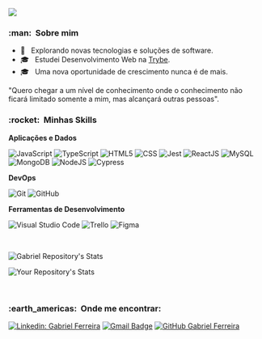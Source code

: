 
![](https://komarev.com/ghpvc/?username=gabriellferreira-dev&color=006bed)

<h3> :man: &nbsp;Sobre mim </h3>

- 🤔 &nbsp; Explorando novas tecnologias e soluções de software.
- 🎓 &nbsp; Estudei Desenvolvimento Web na <a href="https://www.betrybe.com/">Trybe</a>.
- 🎓 &nbsp; Uma nova oportunidade de crescimento nunca é de mais.

"Quero chegar a um nível de conhecimento onde o conhecimento não ficará limitado somente a mim, mas alcançará outras pessoas".

<h3> :rocket: &nbsp;Minhas Skills </h3>

**Aplicações e Dados**

  ![JavaScript](https://img.shields.io/badge/-JavaScript-333333?style=flat&logo=javascript)
  ![TypeScript](https://img.shields.io/badge/-TypeScript-333333?style=flat&logo=typescript)
  ![HTML5](https://img.shields.io/badge/-HTML5-333333?style=flat&logo=HTML5)
  ![CSS](https://img.shields.io/badge/-CSS-333333?style=flat&logo=CSS3&logoColor=1572B6)
  ![Jest](https://img.shields.io/badge/-Jest-333333?style=flat&logo=jest)
  ![ReactJS](https://img.shields.io/badge/-ReactJS-333333?style=flat&logo=react)
  ![MySQL](https://img.shields.io/badge/-MySQL-333333?style=flat&logo=mysql)
  ![MongoDB](https://img.shields.io/badge/-MongoDB-333333?style=flat&logo=mongodb)
  ![NodeJS](https://img.shields.io/badge/-NodeJS-333333?style=flat&logo=nodejs)
  ![Cypress](https://img.shields.io/badge/-Cypress-333333?style=flat&logo=cypress)

**DevOps**

  ![Git](https://img.shields.io/badge/-Git-333333?style=flat&logo=git)
  ![GitHub](https://img.shields.io/badge/-GitHub-333333?style=flat&logo=github)

**Ferramentas de Desenvolvimento**

  ![Visual Studio Code](https://img.shields.io/badge/-Visual%20Studio%20Code-333333?style=flat&logo=visual-studio-code&logoColor=007ACC)
  ![Trello](https://img.shields.io/badge/-Trello-333333?style=flat&logo=trello&logoColor=007ACC)
  ![Figma](https://img.shields.io/badge/-Figma-333333?style=flat&logo=figma&logoColor=007ACC)

<br/>

![Gabriel Repository's Stats](https://github-readme-stats.vercel.app/api?username=gabriellferreira-dev&show_icons=true)

![Your Repository's Stats](https://github-readme-stats.vercel.app/api/top-langs/?username=gabriellferreira-dev&theme=blue-green)

<br/>

<h3> :earth_americas: &nbsp;Onde me encontrar: </h3> 

[![Linkedin: Gabriel Ferreira](https://img.shields.io/badge/-gabriellucasferreira-blue?style=flat-square&logo=Linkedin&logoColor=white&link=https://www.linkedin.com/in/gabriellucasferreira/)](https://www.linkedin.com/in/gabriellucasferreira/)
[![Gmail Badge](https://img.shields.io/badge/-glucas709@gmail.com-006bed?style=flat-square&logo=Gmail&logoColor=white&link=mailto:glucas709@gmail.com)](mailto:glucas709@gmail.com)
[![GitHub Gabriel Ferreira]( https://img.shields.io/github/followers/gabriellferreira-dev?label=follow&style=social)](https://github.com/gabriellferreira-dev/)
